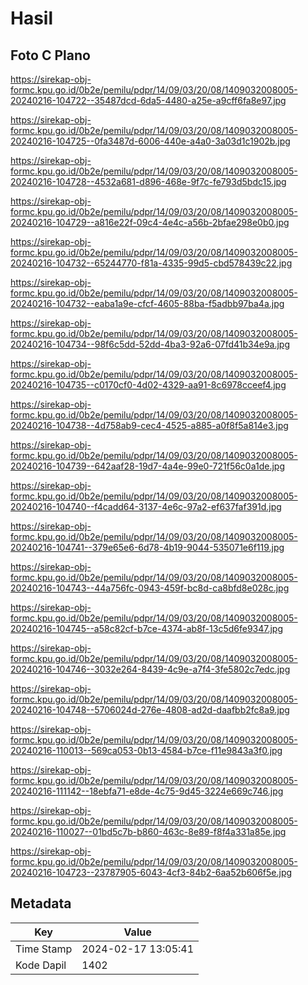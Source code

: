# Hasil

## Foto C Plano

https://sirekap-obj-formc.kpu.go.id/0b2e/pemilu/pdpr/14/09/03/20/08/1409032008005-20240216-104722--35487dcd-6da5-4480-a25e-a9cff6fa8e97.jpg

https://sirekap-obj-formc.kpu.go.id/0b2e/pemilu/pdpr/14/09/03/20/08/1409032008005-20240216-104725--0fa3487d-6006-440e-a4a0-3a03d1c1902b.jpg

https://sirekap-obj-formc.kpu.go.id/0b2e/pemilu/pdpr/14/09/03/20/08/1409032008005-20240216-104728--4532a681-d896-468e-9f7c-fe793d5bdc15.jpg

https://sirekap-obj-formc.kpu.go.id/0b2e/pemilu/pdpr/14/09/03/20/08/1409032008005-20240216-104729--a816e22f-09c4-4e4c-a56b-2bfae298e0b0.jpg

https://sirekap-obj-formc.kpu.go.id/0b2e/pemilu/pdpr/14/09/03/20/08/1409032008005-20240216-104732--65244770-f81a-4335-99d5-cbd578439c22.jpg

https://sirekap-obj-formc.kpu.go.id/0b2e/pemilu/pdpr/14/09/03/20/08/1409032008005-20240216-104732--eaba1a9e-cfcf-4605-88ba-f5adbb97ba4a.jpg

https://sirekap-obj-formc.kpu.go.id/0b2e/pemilu/pdpr/14/09/03/20/08/1409032008005-20240216-104734--98f6c5dd-52dd-4ba3-92a6-07fd41b34e9a.jpg

https://sirekap-obj-formc.kpu.go.id/0b2e/pemilu/pdpr/14/09/03/20/08/1409032008005-20240216-104735--c0170cf0-4d02-4329-aa91-8c6978cceef4.jpg

https://sirekap-obj-formc.kpu.go.id/0b2e/pemilu/pdpr/14/09/03/20/08/1409032008005-20240216-104738--4d758ab9-cec4-4525-a885-a0f8f5a814e3.jpg

https://sirekap-obj-formc.kpu.go.id/0b2e/pemilu/pdpr/14/09/03/20/08/1409032008005-20240216-104739--642aaf28-19d7-4a4e-99e0-721f56c0a1de.jpg

https://sirekap-obj-formc.kpu.go.id/0b2e/pemilu/pdpr/14/09/03/20/08/1409032008005-20240216-104740--f4cadd64-3137-4e6c-97a2-ef637faf391d.jpg

https://sirekap-obj-formc.kpu.go.id/0b2e/pemilu/pdpr/14/09/03/20/08/1409032008005-20240216-104741--379e65e6-6d78-4b19-9044-535071e6f119.jpg

https://sirekap-obj-formc.kpu.go.id/0b2e/pemilu/pdpr/14/09/03/20/08/1409032008005-20240216-104743--44a756fc-0943-459f-bc8d-ca8bfd8e028c.jpg

https://sirekap-obj-formc.kpu.go.id/0b2e/pemilu/pdpr/14/09/03/20/08/1409032008005-20240216-104745--a58c82cf-b7ce-4374-ab8f-13c5d6fe9347.jpg

https://sirekap-obj-formc.kpu.go.id/0b2e/pemilu/pdpr/14/09/03/20/08/1409032008005-20240216-104746--3032e264-8439-4c9e-a7f4-3fe5802c7edc.jpg

https://sirekap-obj-formc.kpu.go.id/0b2e/pemilu/pdpr/14/09/03/20/08/1409032008005-20240216-104748--5706024d-276e-4808-ad2d-daafbb2fc8a9.jpg

https://sirekap-obj-formc.kpu.go.id/0b2e/pemilu/pdpr/14/09/03/20/08/1409032008005-20240216-110013--569ca053-0b13-4584-b7ce-f11e9843a3f0.jpg

https://sirekap-obj-formc.kpu.go.id/0b2e/pemilu/pdpr/14/09/03/20/08/1409032008005-20240216-111142--18ebfa71-e8de-4c75-9d45-3224e669c746.jpg

https://sirekap-obj-formc.kpu.go.id/0b2e/pemilu/pdpr/14/09/03/20/08/1409032008005-20240216-110027--01bd5c7b-b860-463c-8e89-f8f4a331a85e.jpg

https://sirekap-obj-formc.kpu.go.id/0b2e/pemilu/pdpr/14/09/03/20/08/1409032008005-20240216-104723--23787905-6043-4cf3-84b2-6aa52b606f5e.jpg


## Metadata

| Key        | Value               |
| ---------- | ------------------- |
| Time Stamp | 2024-02-17 13:05:41 |
| Kode Dapil | 1402                |



